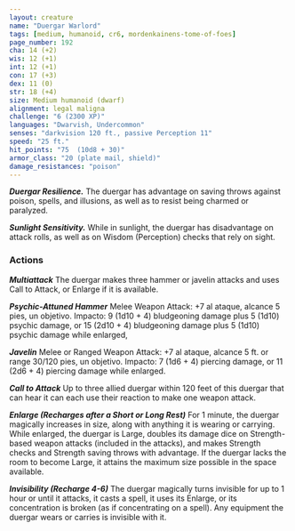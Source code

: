 ```yaml
---
layout: creature
name: "Duergar Warlord"
tags: [medium, humanoid, cr6, mordenkainens-tome-of-foes]
page_number: 192
cha: 14 (+2)
wis: 12 (+1)
int: 12 (+1)
con: 17 (+3)
dex: 11 (0)
str: 18 (+4)
size: Medium humanoid (dwarf)
alignment: legal maligna
challenge: "6 (2300 XP)"
languages: "Dwarvish, Undercommon"
senses: "darkvision 120 ft., passive Perception 11"
speed: "25 ft."
hit_points: "75  (10d8 + 30)"
armor_class: "20 (plate mail, shield)"
damage_resistances: "poison"
---
```


***Duergar Resilience.*** The duergar has advantage on saving throws against poison, spells, and illusions, as well as to resist being charmed or paralyzed.

***Sunlight Sensitivity.*** While in sunlight, the duergar has disadvantage on attack rolls, as well as on Wisdom (Perception) checks that rely on sight.

### Actions

***Multiattack*** The duergar makes three hammer or javelin attacks and uses Call to Attack, or Enlarge if it is available.

***Psychic-Attuned Hammer*** Melee Weapon Attack: +7 al ataque, alcance 5 pies, un objetivo. Impacto: 9 (1d10 + 4) bludgeoning damage plus 5 (1d10) psychic damage, or 15 (2d10 + 4) bludgeoning damage plus 5 (1d10) psychic damage while enlarged,

***Javelin*** Melee or Ranged Weapon Attack: +7 al ataque, alcance 5 ft. or range 30/120 pies, un objetivo. Impacto: 7 (1d6 + 4) piercing damage, or 11 (2d6 + 4) piercing damage while enlarged.

***Call to Attack*** Up to three allied duergar within 120 feet of this duergar that can hear it can each use their reaction to make one weapon attack.

***Enlarge (Recharges after a Short or Long Rest)*** For 1 minute, the duergar magically increases in size, along with anything it is wearing or carrying. While enlarged, the duergar is Large, doubles its damage dice on Strength-based weapon attacks (included in the attacks), and makes Strength checks and Strength saving throws with advantage. If the duergar lacks the room to become Large, it attains the maximum size possible in the space available.

***Invisibility (Recharge 4-6)*** The duergar magically turns invisible for up to 1 hour or until it attacks, it casts a spell, it uses its Enlarge, or its concentration is broken (as if concentrating on a spell). Any equipment the duergar wears or carries is invisible with it.